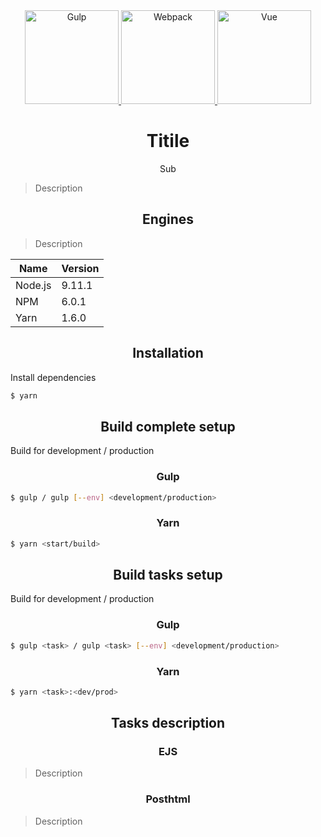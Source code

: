 <div align="center">
  <div align="center">
    <a href="https://github.com/posthtml/posthtml">
      <img width="150" height="150" alt="Gulp" src="https://upload.wikimedia.org/wikipedia/commons/7/72/Gulp.js_Logo.svg">
    </a>
    <a href="https://github.com/posthtml/posthtml">
      <img width="150" height="150" alt="Webpack" src="https://cdn.rawgit.com/webpack/media/e7485eb2/logo/icon.svg">
    </a>
    <a href="https://github.com/posthtml/posthtml">
      <img width="150" height="150" alt="Vue" src="https://upload.wikimedia.org/wikipedia/commons/5/53/Vue.js_Logo.svg">
    </a>
  </div>
  <h1>Titile</h1>
  <p>Sub</p>
</div>

> Description

<h2 align="center">Engines</h2>

> Description

| Name    | Version |
| ------- | ------- |
| Node.js | 9.11.1  |
| NPM     | 6.0.1   |
| Yarn    | 1.6.0   |

<h2 align="center">Installation</h2>

Install dependencies

``` bash
$ yarn
```

<h2 align="center">Build complete setup</h2>

Build for development / production

<h3 align="center">Gulp</h3>

``` bash
$ gulp / gulp [--env] <development/production>
```

<h3 align="center">Yarn</h3>

``` bash
$ yarn <start/build>
```

<h2 align="center">Build tasks setup</h2>

Build for development / production

<h3 align="center">Gulp</h3>

``` bash
$ gulp <task> / gulp <task> [--env] <development/production>
```

<h3 align="center">Yarn</h3>

``` bash
$ yarn <task>:<dev/prod>
```

<h2 align="center">Tasks description</h2>

<h3 align="center">EJS</h3>

> Description

<h3 align="center">Posthtml</h3>

> Description
